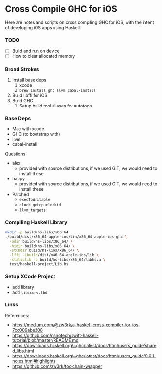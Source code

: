 Cross Compile GHC for iOS
=========================

Here are notes and scripts on cross compiling GHC for iOS, 
with the intent of developing iOS apps using Haskell.

### TODO

- [ ] Build and run on device
- [ ] How to clear allocated memory

### Broad Strokes

1. Install base deps
   1. xcode
   2. `brew install ghc llvm cabal-install`
2. Build libffi for iOS
3. Build GHC
    1. Setup build tool aliases for autotools

### Base Deps

* Mac with xcode
* GHC (to bootstrap with)
* llvm
* cabal-install

Questions

* alex
  * provided with source distributions, if we used GIT, we would need to install these
* happy
  * provided with source distributions, if we used GIT, we would need to install these
* Patched 
  * `execToWritable`
  * `clock_getcpuclockid`
  * `llvm_targets`

### Compiling Haskell Library

```bash
mkdir -p build/hs-libs/x86_64
./build/dist/x86_64-apple-ios/bin/x86_64-apple-ios-ghc \
  -odir build/hs-libs/x86_64/ \
  -hidir build/hs-libs/x86_64/ \
  -stubdir build/hs-libs/x86_64/ \
  -lffi -Lbuild/dist/x86_64-apple-ios/lib \
  -staticlib -o build/hs-libs/x86_64/libhs.a \
  test/haskell-project/Lib.hs
```

### Setup XCode Project

* add library
* add `libiconv.tbd`

### Links

References:

* https://medium.com/@zw3rk/a-haskell-cross-compiler-for-ios-7cc009abe208
* https://github.com/nanotech/swift-haskell-tutorial/blob/master/README.md
* https://downloads.haskell.org/~ghc/latest/docs/html/users_guide/shared_libs.html
* https://downloads.haskell.org/~ghc/latest/docs/html/users_guide/9.0.1-notes.html#highlights
* https://github.com/zw3rk/toolchain-wrapper
